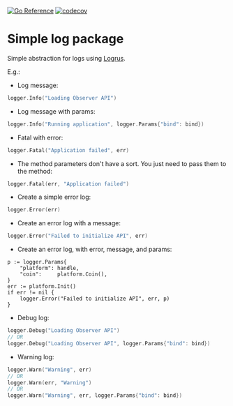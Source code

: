 [![Go Reference](https://pkg.go.dev/badge/github.com/Pantani/logger.svg)](https://pkg.go.dev/github.com/Pantani/logger)
[![codecov](https://codecov.io/gh/Pantani/logger/branch/master/graph/badge.svg?token=3CHQF7L76B)](https://codecov.io/gh/Pantani/logger)

# Simple log package

Simple abstraction for logs using [Logrus](https://github.com/sirupsen/logrus).

E.g.:

- Log message:
```go
logger.Info("Loading Observer API")
```

- Log message with params:
```go
logger.Info("Running application", logger.Params{"bind": bind})
```

- Fatal with error:
```go
logger.Fatal("Application failed", err)
```

- The method parameters don't have a sort. You just need to pass them to the method:
```go
logger.Fatal(err, "Application failed")
```

- Create a simple error log:
```go
logger.Error(err)
```

- Create an error log with a message:
```go
logger.Error("Failed to initialize API", err)
```

- Create an error log, with error, message, and params:
```
p := logger.Params{
	"platform": handle,
	"coin":     platform.Coin(),
}
err := platform.Init()
if err != nil {
	logger.Error("Failed to initialize API", err, p)
}
```

- Debug log:
```go
logger.Debug("Loading Observer API")
// OR 
logger.Debug("Loading Observer API", logger.Params{"bind": bind})
```

- Warning log:
```go
logger.Warn("Warning", err)
// OR 
logger.Warn(err, "Warning")
// OR 
logger.Warn("Warning", err, logger.Params{"bind": bind})
```
